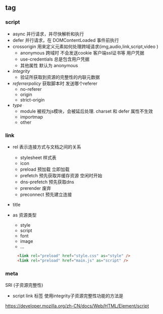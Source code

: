 


## tag

### script

- async 并行请求，并尽快解析和执行 
- defer 并行请求，在 DOMContentLoaded 事件前执行
- crossorigin 用来定义元素如何处理跨域请求(img,audio,link,script,video )
  - anonymous 跨域时 不会发送cookie 客户端ssl证书等 用户凭据
  - use-credentials 总是包含用户凭据
  - 其他属性 默认为 anonymous
- *integrity*
  - 验证所获取到资源的完整性的内联元数据
- *referrerpolicy* 获取脚本时 发送哪个referer
  - no-referer
  - origin
  - strict-origin
- *type*
  - module 被视为js模块，会被延后处理.  charset 和 defer 属性不生效 
  - importmap
  - other




### link

- rel 表示连接方式与文档之间的关系
  - stylesheet 样式表
  - icon 
  - preload 预加载 立即加载
  - prefetch 预先获取并缓存资源 空闲时开始
  - dns-prefetch 预先获取dns
  - prerender 废弃
  - preconnect 预先建立连接
- title
- as 资源类型 
  - style
  - script
  - font
  - image
  - ...

  ```html
    <link rel="preload" href="style.css" as="style" />
    <link rel="preload" href="main.js" as="script" />
  ```



### meta







SRI (子资源完整性)
  - script link 标签  使用integrity子资源完整性功能的方法是




  https://developer.mozilla.org/zh-CN/docs/Web/HTML/Element/script